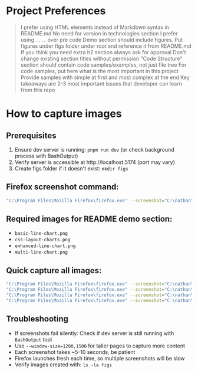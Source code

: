 # Project Preferences

> I prefer using HTML elements instead of Markdown syntax in README.md
> No need for version in technologies section
> I prefer using ``` .... ``` over pre code
> Demo section should include figures. Put figures under figs folder under root and reference it from README.md
> If you think you need extra h2 section always ask for approval
> Don't change existing section titles without permission
> "Code Structure" section should contain code samples/examples, not just file tree
> For code samples, put here what is the most important in this project
> Provide samples with simple at first and most complex at the end
> Key takeaways are 2-3 most important issues that developer can learn from this repo

# How to capture images

## Prerequisites
1. Ensure dev server is running: `pnpm run dev` (or check background process with BashOutput)
2. Verify server is accessible at http://localhost:5174 (port may vary)
3. Create figs folder if it doesn't exist: `mkdir figs`

## Firefox screenshot command:
```bash
"C:\Program Files\Mozilla Firefox\firefox.exe" --screenshot="C:\nathan\misc\github\recharts-playground\figs\filename.png" --window-size=1200,1500 http://localhost:5174
```

## Required images for README demo section:
- `basic-line-chart.png`
- `css-layout-charts.png`
- `enhanced-line-chart.png`
- `multi-line-chart.png`

## Quick capture all images:
```bash
"C:\Program Files\Mozilla Firefox\firefox.exe" --screenshot="C:\nathan\misc\github\recharts-playground\figs\basic-line-chart.png" --window-size=1200,1500 http://localhost:5174
"C:\Program Files\Mozilla Firefox\firefox.exe" --screenshot="C:\nathan\misc\github\recharts-playground\figs\css-layout-charts.png" --window-size=1200,1500 http://localhost:5174
"C:\Program Files\Mozilla Firefox\firefox.exe" --screenshot="C:\nathan\misc\github\recharts-playground\figs\enhanced-line-chart.png" --window-size=1200,1500 http://localhost:5174
"C:\Program Files\Mozilla Firefox\firefox.exe" --screenshot="C:\nathan\misc\github\recharts-playground\figs\multi-line-chart.png" --window-size=1200,1500 http://localhost:5174
```

## Troubleshooting
- If screenshots fail silently: Check if dev server is still running with `BashOutput` tool
- Use `--window-size=1200,1500` for taller pages to capture more content
- Each screenshot takes ~5-10 seconds, be patient
- Firefox launches fresh each time, so multiple screenshots will be slow
- Verify images created with: `ls -la figs`